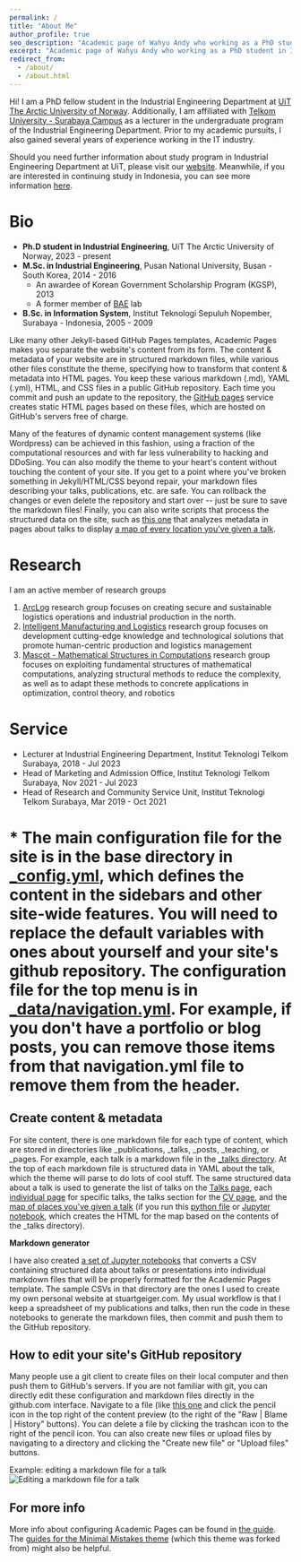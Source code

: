```yaml
---
permalink: /
title: "About Me"
author_profile: true
seo_description: "Academic page of Wahyu Andy who working as a PhD student in Industrial Engineering"
excerpt: "Academic page of Wahyu Andy who working as a PhD student in Industrial Engineering - excerpt"
redirect_from: 
  - /about/
  - /about.html
---
```


Hi! I am a PhD fellow student in the Industrial Engineering Department at [UiT The Arctic University of Norway](https://uit.no). Additionally, I am affiliated with [Telkom University - Surabaya Campus](https://surabaya.telkomuniversity.ac.id/) as a lecturer in the undergraduate program of the Industrial Engineering Department. Prior to my academic pursuits, I also gained several years of experience working in the IT industry.

Should you need further information about study program in Industrial Engineering Department at UiT, please visit our [website](https://uit.no/enhet/iit?p_dimension_id=210113). Meanwhile, if you are interested in continuing study in Indonesia, you can see more information [here](https://smb.telkomuniversity.ac.id/). 

Bio
======
* **Ph.D student in Industrial Engineering**, UiT The Arctic University of Norway, 2023 - present
* **M.Sc. in Industrial Engineering**, Pusan National University, Busan - South Korea, 2014 - 2016
  * An awardee of Korean Government Scholarship Program (KGSP), 2013
  * A former member of [BAE](https://baelab.pusan.ac.kr/baelab/63110/subview.do) lab
* **B.Sc. in Information System**, Institut Teknologi Sepuluh Nopember, Surabaya - Indonesia, 2005 - 2009

Like many other Jekyll-based GitHub Pages templates, Academic Pages makes you separate the website's content from its form. The content & metadata of your website are in structured markdown files, while various other files constitute the theme, specifying how to transform that content & metadata into HTML pages. You keep these various markdown (.md), YAML (.yml), HTML, and CSS files in a public GitHub repository. Each time you commit and push an update to the repository, the [GitHub pages](https://pages.github.com/) service creates static HTML pages based on these files, which are hosted on GitHub's servers free of charge.

Many of the features of dynamic content management systems (like Wordpress) can be achieved in this fashion, using a fraction of the computational resources and with far less vulnerability to hacking and DDoSing. You can also modify the theme to your heart's content without touching the content of your site. If you get to a point where you've broken something in Jekyll/HTML/CSS beyond repair, your markdown files describing your talks, publications, etc. are safe. You can rollback the changes or even delete the repository and start over -- just be sure to save the markdown files! Finally, you can also write scripts that process the structured data on the site, such as [this one](https://github.com/academicpages/academicpages.github.io/blob/master/talkmap.ipynb) that analyzes metadata in pages about talks to display [a map of every location you've given a talk](https://academicpages.github.io/talkmap.html).

Research
======
I am an active member of research groups 
1. [ArcLog](https://uit.no/research/arclog-en) research group focuses on creating secure and sustainable logistics operations and industrial production in the north.
2. [Intelligent Manufacturing and Logistics](https://uit.no/research/inmalog) research group focuses on development cutting-edge knowledge and technological solutions that promote human-centric production and logistics management
3. [Mascot - Mathematical Structures in Computations](https://uit.no/research/mascot) research group focuses on exploiting fundamental structures of mathematical computations, analyzing structural methods to reduce the complexity, as well as to adapt these methods to concrete applications in optimization, control theory, and robotics

Service
======
* Lecturer at Industrial Engineering Department, Institut Teknologi Telkom Surabaya, 2018 - Jul 2023
* Head of Marketing and Admission Office, Institut Teknologi Telkom Surabaya, Nov 2021 - Jul 2023
* Head of Research and Community Service Unit, Institut Teknologi Telkom Surabaya, Mar 2019 - Oct 2021
# * The main configuration file for the site is in the base directory in [_config.yml](https://github.com/academicpages/academicpages.github.io/blob/master/_config.yml), which defines the content in the sidebars and other site-wide features. You will need to replace the default variables with ones about yourself and your site's github repository. The configuration file for the top menu is in [_data/navigation.yml](https://github.com/academicpages/academicpages.github.io/blob/master/_data/navigation.yml). For example, if you don't have a portfolio or blog posts, you can remove those items from that navigation.yml file to remove them from the header. 

Create content & metadata
------
For site content, there is one markdown file for each type of content, which are stored in directories like _publications, _talks, _posts, _teaching, or _pages. For example, each talk is a markdown file in the [_talks directory](https://github.com/academicpages/academicpages.github.io/tree/master/_talks). At the top of each markdown file is structured data in YAML about the talk, which the theme will parse to do lots of cool stuff. The same structured data about a talk is used to generate the list of talks on the [Talks page](https://academicpages.github.io/talks), each [individual page](https://academicpages.github.io/talks/2012-03-01-talk-1) for specific talks, the talks section for the [CV page](https://academicpages.github.io/cv), and the [map of places you've given a talk](https://academicpages.github.io/talkmap.html) (if you run this [python file](https://github.com/academicpages/academicpages.github.io/blob/master/talkmap.py) or [Jupyter notebook](https://github.com/academicpages/academicpages.github.io/blob/master/talkmap.ipynb), which creates the HTML for the map based on the contents of the _talks directory).

**Markdown generator**

I have also created [a set of Jupyter notebooks](https://github.com/academicpages/academicpages.github.io/tree/master/markdown_generator
) that converts a CSV containing structured data about talks or presentations into individual markdown files that will be properly formatted for the Academic Pages template. The sample CSVs in that directory are the ones I used to create my own personal website at stuartgeiger.com. My usual workflow is that I keep a spreadsheet of my publications and talks, then run the code in these notebooks to generate the markdown files, then commit and push them to the GitHub repository.

How to edit your site's GitHub repository
------
Many people use a git client to create files on their local computer and then push them to GitHub's servers. If you are not familiar with git, you can directly edit these configuration and markdown files directly in the github.com interface. Navigate to a file (like [this one](https://github.com/academicpages/academicpages.github.io/blob/master/_talks/2012-03-01-talk-1.md) and click the pencil icon in the top right of the content preview (to the right of the "Raw | Blame | History" buttons). You can delete a file by clicking the trashcan icon to the right of the pencil icon. You can also create new files or upload files by navigating to a directory and clicking the "Create new file" or "Upload files" buttons. 

Example: editing a markdown file for a talk
![Editing a markdown file for a talk](/images/editing-talk.png)

For more info
------
More info about configuring Academic Pages can be found in [the guide](https://academicpages.github.io/markdown/). The [guides for the Minimal Mistakes theme](https://mmistakes.github.io/minimal-mistakes/docs/configuration/) (which this theme was forked from) might also be helpful.
